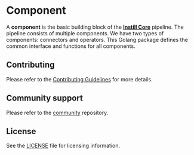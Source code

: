 # Component

A **component** is the basic building block of the [**Instill Core**](https://github.com/instill-ai/instill-core) pipeline. The pipeline consists of multiple components.
We have two types of components: connectors and operators.
This Golang package defines the common interface and functions for all components.

## Contributing

Please refer to the [Contributing Guidelines](./.github/CONTRIBUTING.md) for more details.

## Community support

Please refer to the [community](https://github.com/instill-ai/community) repository.

## License

See the [LICENSE](./LICENSE) file for licensing information.
